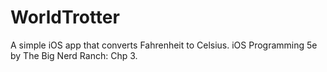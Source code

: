 # WorldTrotter
A simple iOS app that converts Fahrenheit to Celsius. iOS Programming 5e by The Big Nerd Ranch: Chp 3.
